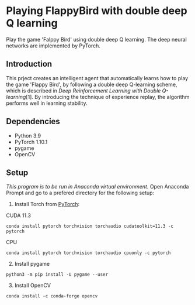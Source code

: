 # Playing FlappyBird with double deep Q learning

Play the game 'Falppy Bird' using double deep Q learning. The deep neural networks are implemented by PyTorch.

## Introduction
This prject creates an intelligent agent that automatically learns how to play the game 'Flappy Bird', by following a double deep Q-learning scheme, which is described in _Deep Reinforcement Learning with Double Q-learning_[1]. By introducing the technique of experience replay, the algorithm performs well in learning stability. 

## Dependencies
- Python 3.9
- PyTorch 1.10.1
- pygame
- OpenCV

## Setup
_This program is to be run in Anaconda virtual environment._ Open Anaconda Prompt and go to a prefered directory for the following setup:
 
1. Install Torch from [PyTorch](https://pytorch.org/):

  CUDA 11.3
   ```
   conda install pytorch torchvision torchaudio cudatoolkit=11.3 -c pytorch
   ```
  CPU
   ```
   conda install pytorch torchvision torchaudio cpuonly -c pytorch
   ```

2. Install pygame
  ```
  python3 -m pip install -U pygame --user
  ```

3. Install OpenCV
  ```
  conda install -c conda-forge opencv
  ```
